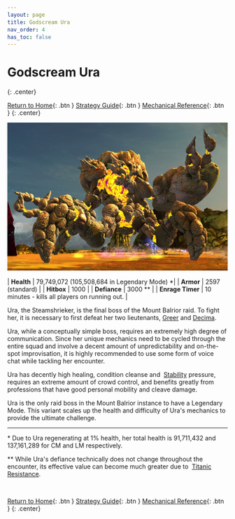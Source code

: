 ```yaml
---
layout: page
title: Godscream Ura
nav_order: 4
has_toc: false
---
```


# Godscream Ura
{: .center}

[Return to Home](../index.html){: .btn } [Strategy Guide](./strategy.html){: .btn } [Mechanical Reference](./mechanics.html){: .btn }
{: .center}

<img src="../images/ura.webp" />

| **Health** | 79,749,072 (105,508,684 in Legendary Mode) *|
| **Armor** |  2597 (standard) |
| **Hitbox** | 1000 |
| **Defiance** | 3000 ** |
| **Enrage Timer** | 10 minutes - kills all players on running out. |

Ura, the Steamshrieker, is the final boss of the Mount Balrior raid. To fight her, it is necessary to first defeat her two lieutenants, [Greer](../greer/overview.html) and [Decima](../decima/overview.html).

Ura, while a conceptually simple boss, requires an extremely high degree of communication. Since her unique mechanics need to be cycled through the entire squad and involve a decent amount of unpredictability and on-the-spot improvisation, it is highly recommended to use some form of voice chat while tackling her encounter.

Ura has decently high healing, condition cleanse and <img class="inline stability"> [Stability](https://wiki.guildwars2.com/wiki/Stability) pressure, requires an extreme amount of crowd control, and benefits greatly from professions that have good personal mobility and cleave damage.

Ura is the only raid boss in the Mount Balrior instance to have a Legendary Mode. This variant scales up the health and difficulty of Ura's mechanics to provide the ultimate challenge.

---

\* Due to Ura regenerating at 1% health, her total health is 91,711,432 and 137,161,289 for CM and LM respectively.

** While Ura's defiance technically does not change throughout the encounter, its effective value can become much greater due to <img class="inline titanicresistance"> [Titanic Resistance](mechanics.html#-titanic-resistance).

<img class=divider>

[Return to Home](../index.html){: .btn } [Strategy Guide](./strategy.html){: .btn } [Mechanical Reference](./mechanics.html){: .btn }
{: .center}